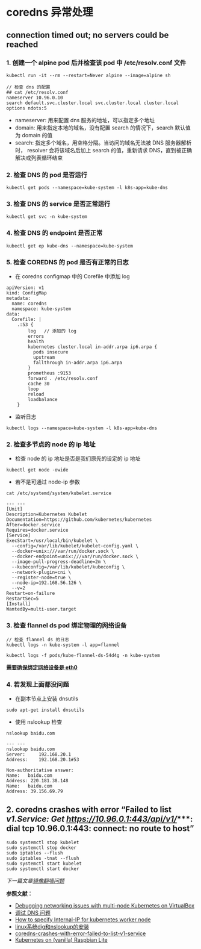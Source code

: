 # coredns 异常处理

## connection timed out; no servers could be reached

### 1. 创建一个 alpine pod 后并检查该 pod 中 /etc/resolv.conf 文件

```
kubectl run -it --rm --restart=Never alpine --image=alpine sh

// 检查 dns 的配置
## cat /etc/resolv.conf
nameserver 10.96.0.10
search default.svc.cluster.local svc.cluster.local cluster.local
options ndots:5
```
- nameserver: 用来配置 dns 服务的地址，可以指定多个地址
- domain: 用来指定本地的域名，没有配置 search 的情况下，search 默认值为 domain 的值
- search: 指定多个域名，用空格分隔。当访问的域名无法被 DNS 服务器解析时， resolver 会将该域名后加上 search 的值，重新请求 DNS，直到被正确解决或列表循环结束
  

### 2. 检查 DNS 的 pod 是否运行

```
kubectl get pods --namespace=kube-system -l k8s-app=kube-dns
```

### 3. 检查 DNS 的 service 是否正常运行

```
kubectl get svc -n kube-system
```

### 4. 检查 DNS 的 endpoint 是否正常

```
kubectl get ep kube-dns --namespace=kube-system
```

### 5. 检查 COREDNS 的 pod 是否有正常的日志

- 在 coredns configmap 中的 Corefile 中添加 log

```
apiVersion: v1
kind: ConfigMap
metadata:
  name: coredns
  namespace: kube-system
data:
  Corefile: |
    .:53 {
        log   // 添加的 log
        errors
        health
        kubernetes cluster.local in-addr.arpa ip6.arpa {
          pods insecure
          upstream
          fallthrough in-addr.arpa ip6.arpa
        }
        prometheus :9153
        forward . /etc/resolv.conf
        cache 30
        loop
        reload
        loadbalance
    }
```


- 监听日志

```
kubectl logs --namespace=kube-system -l k8s-app=kube-dns
```

### 2. 检查多节点的 node 的 ip 地址

- 检查 node 的 ip 地址是否是我们原先的设定的 ip 地址
```
kubectl get node -owide
```

- 若不是可通过 node-ip 参数
```
cat /etc/systemd/system/kubelet.service

--- ---
[Unit]
Description=Kubernetes Kubelet
Documentation=https://github.com/kubernetes/kubernetes
After=docker.service
Requires=docker.service
[Service]
ExecStart=/usr/local/bin/kubelet \
  --config=/var/lib/kubelet/kubelet-config.yaml \
  --docker=unix:///var/run/docker.sock \
  --docker-endpoint=unix:///var/run/docker.sock \
  --image-pull-progress-deadline=2m \
  --kubeconfig=/var/lib/kubelet/kubeconfig \
  --network-plugin=cni \
  --register-node=true \
  --node-ip=192.168.56.126 \
  --v=2
Restart=on-failure
RestartSec=5
[Install]
WantedBy=multi-user.target
```

### 3. 检查 flannel ds pod 绑定物理的网络设备

```
// 检查 flannel ds 的日志
kubectl logs -n kube-system -l app=flannel

kubectl logs -f pods/kube-flannel-ds-54d4g -n kube-system
```

**<u>需要确保绑定网络设备是 eth0</u>**

### 4. 若发现上面都没问题

- 在副本节点上安装 dnsutils
  
```
sudo apt-get install dnsutils
```

- 使用 nslookup 检查

```
nslookup baidu.com

--- ---
nslookup baidu.com
Server:		192.168.20.1
Address:	192.168.20.1#53

Non-authoritative answer:
Name:	baidu.com
Address: 220.181.38.148
Name:	baidu.com
Address: 39.156.69.79
```



## 2. coredns crashes with error “Failed to list *v1.Service: Get https://10.96.0.1:443/api/v1/****: dial tcp 10.96.0.1:443: connect: no route to host”

```
sudo systemctl stop kubelet
sudo systemctl stop docker
sudo iptables --flush
sudo iptables -tnat --flush
sudo systemctl start kubelet
sudo systemctl start docker
```

*下一篇文章[镜像翻墙问题](/docs/10-镜像翻墙问题.md)*



**参照文献：**
- [Debugging networking issues with multi-node Kubernetes on VirtualBox](https://www.jeffgeerling.com/blog/2019/debugging-networking-issues-multi-node-kubernetes-on-virtualbox)
- [调试 DNS 问题](https://kubernetes.io/zh/docs/tasks/administer-cluster/dns-debugging-resolution/)
- [How to specify Internal-IP for kubernetes worker node](https://medium.com/@kanrangsan/how-to-specify-internal-ip-for-kubernetes-worker-node-24790b2884fd)
- [linux系统dig和nslookup的安装
](https://blog.csdn.net/bjbs_270/article/details/7003088)
- [coredns-crashes-with-error-failed-to-list-v1-service](https://stackoverflow.com/questions/61315967/coredns-crashes-with-error-failed-to-list-v1-service-get-https-10-96-0-144)
- [Kubernetes on (vanilla) Raspbian Lite](https://github.com/teamserverless/k8s-on-raspbian/blob/master/GUIDE.md)